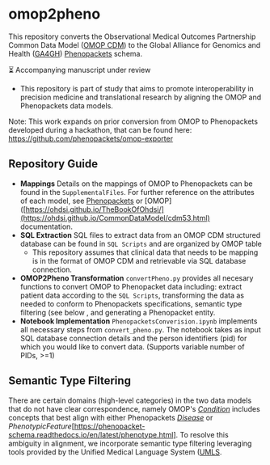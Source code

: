 # omop2pheno

This repository converts the Observational Medical Outcomes Partnership Common Data Model ([OMOP CDM](https://www.ohdsi.org/data-standardization/)) to the Global Alliance for Genomics and Health ([GA4GH](https://www.ga4gh.org/#/)) [Phenopackets](http://phenopackets.org/) schema.

⏳ Accompanying manuscript under review
* This repository is part of study that aims to promote interoperability in precision medicine and translational research by aligning the OMOP and Phenopackets data models.

Note: This work expands on prior conversion from OMOP to Phenopackets developed during a hackathon, that can be found here: https://github.com/phenopackets/omop-exporter

## Repository Guide
* **Mappings** Details on the mappings of OMOP to Phenopackets can be found in the `SupplementalFiles`. For further reference on the attributes of each model, see [Phenopackets](https://phenopacket-schema.readthedocs.io/en/latest/index.html) or [OMOP]([https://ohdsi.github.io/TheBookOfOhdsi/](https://ohdsi.github.io/CommonDataModel/cdm53.html) documentation.
* **SQL Extraction** SQL files to extract data from an OMOP CDM structured database can be found in `SQL Scripts` and are organized by OMOP table 
  * This repository assumes that clinical data that needs to be mapping is in the format of OMOP CDM and retrievable via SQL database connection.
* **OMOP2Pheno Transformation** `convertPheno.py` provides all necesary functions to convert OMOP to Phenopacket data including: extract patient data according to the `SQL Scripts`, transforming the data as needed to conform to Phenopackets specifications, semantic type filtering (see below<Semantic Type Filtering> , and generating a Phenopacket entity.
* **Notebook Implementation**  `PhenopacketsConverision.ipynb` implements all necessary steps from `convert_pheno.py`. The notebook takes as input SQL database connection details and the person identifiers (pid) for which you would like to convert data. (Supports variable number of PIDs, >=1)

## Semantic Type Filtering
There are certain domains (high-level categories) in the two data models that do not have clear correspondence, namely OMOP's [_Condition_](https://ohdsi.github.io/CommonDataModel/cdm53.html#CONDITION_OCCURRENCE) includes concepts that best align with either Phenopackets [_Disease_](https://phenopacket-schema.readthedocs.io/en/latest/disease.html) or _PhenotypicFeature_[https://phenopacket-schema.readthedocs.io/en/latest/phenotype.html]. To resolve this ambiguity in alignment, we incorporate semantic type filtering leveraging tools provided by the Unified Medical Language System ([UMLS](https://www.nlm.nih.gov/research/umls/index.html). 
